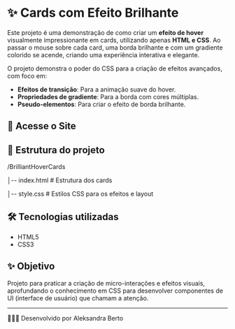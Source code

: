 # ✨ Cards com Efeito Brilhante

Este projeto é uma demonstração de como criar um **efeito de hover** visualmente impressionante em cards, utilizando apenas **HTML e CSS**. Ao passar o mouse sobre cada card, uma borda brilhante e com um gradiente colorido se acende, criando uma experiência interativa e elegante.

O projeto demonstra o poder do CSS para a criação de efeitos avançados, com foco em:
* **Efeitos de transição**: Para a animação suave do hover.
* **Propriedades de gradiente**: Para a borda com cores múltiplas.
* **Pseudo-elementos**: Para criar o efeito de borda brilhante.

## 🚀 Acesse o Site


## 📂 Estrutura do projeto
/BrilliantHoverCards

│-- index.html # Estrutura dos cards

│-- style.css # Estilos CSS para os efeitos e layout

## 🛠️ Tecnologias utilizadas
- HTML5
- CSS3

## ✨ Objetivo
Projeto para praticar a criação de micro-interações e efeitos visuais, aprofundando o conhecimento em CSS para desenvolver componentes de UI (interface de usuário) que chamam a atenção.

---

👩🏽‍💻 Desenvolvido por Aleksandra Berto

